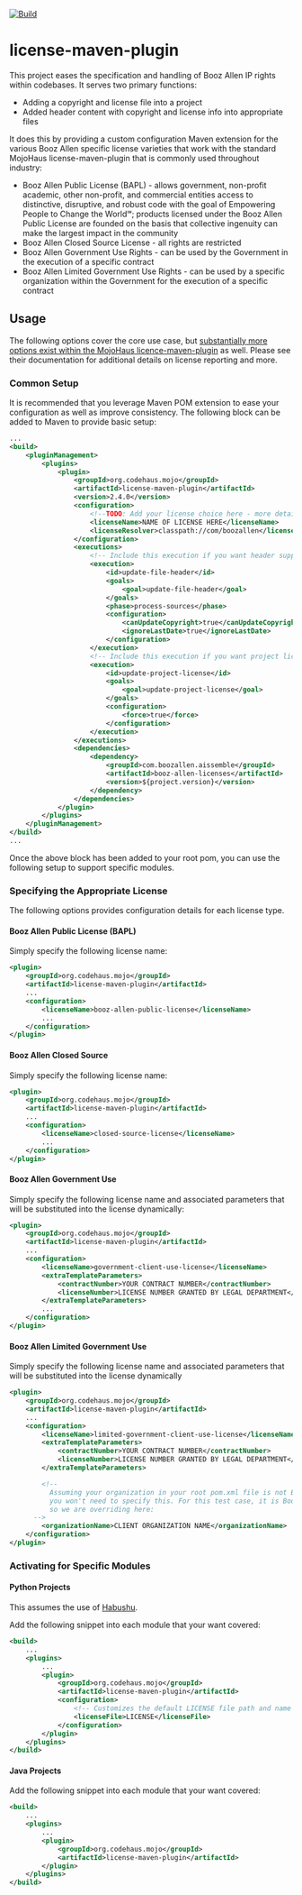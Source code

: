 [![Build](https://github.com/boozallen/booz-allen-maven-licenses/actions/workflows/build.yaml/badge.svg)](https://github.com/boozallen/booz-allen-maven-licenses/actions/workflows/build.yaml)

# license-maven-plugin

This project eases the specification and handling of Booz Allen IP rights within codebases. It serves two primary
functions:

* Adding a copyright and license file into a project
* Added header content with copyright and license info into appropriate files

It does this by providing a custom configuration Maven extension for the various Booz Allen specific license varieties
that work with the standard
MojoHaus license-maven-plugin that is commonly used throughout industry:

* Booz Allen Public License (BAPL) - allows government, non-profit academic, other non-profit, and commercial entities
  access to distinctive,
  disruptive, and robust code with the goal of Empowering People to Change the World℠; products licensed under the Booz
  Allen Public License are
  founded on the basis that collective ingenuity can make the largest impact in the community
* Booz Allen Closed Source License - all rights are restricted
* Booz Allen Government Use Rights - can be used by the Government in the execution of a specific contract
* Booz Allen Limited Government Use Rights - can be used by a specific organization within the Government for the
  execution of a specific contract

## Usage

The following options cover the core use case,
but [substantially more options exist within the MojoHaus licence-maven-plugin](https://www.mojohaus.org/license-maven-plugin/)
as well. Please see their documentation for additional details on license reporting and more.

### Common Setup

It is recommended that you leverage Maven POM extension to ease your configuration as well as improve consistency. The
following block can be added to Maven
to provide basic setup:

```xml
...
<build>
    <pluginManagement>
        <plugins>
            <plugin>
                <groupId>org.codehaus.mojo</groupId>
                <artifactId>license-maven-plugin</artifactId>
                <version>2.4.0</version>
                <configuration>
                    <!--TODO: Add your license choice here - more details on each option below: -->
                    <licenseName>NAME OF LICENSE HERE</licenseName>
                    <licenseResolver>classpath://com/boozallen</licenseResolver>
                </configuration>
                <executions>
                    <!-- Include this execution if you want header support: -->
                    <execution>
                        <id>update-file-header</id>
                        <goals>
                            <goal>update-file-header</goal>
                        </goals>
                        <phase>process-sources</phase>
                        <configuration>
                            <canUpdateCopyright>true</canUpdateCopyright>
                            <ignoreLastDate>true</ignoreLastDate>
                        </configuration>
                    </execution>
                    <!-- Include this execution if you want project license file support: -->
                    <execution>
                        <id>update-project-license</id>
                        <goals>
                            <goal>update-project-license</goal>
                        </goals>
                        <configuration>
                            <force>true</force>
                        </configuration>
                    </execution>
                </executions>
                <dependencies>
                    <dependency>
                        <groupId>com.boozallen.aissemble</groupId>
                        <artifactId>booz-allen-licenses</artifactId>
                        <version>${project.version}</version>
                    </dependency>
                </dependencies>
            </plugin>
        </plugins>
    </pluginManagement>
</build>
...
```

Once the above block has been added to your root pom, you can use the following setup to support specific modules.

### Specifying the Appropriate License

The following options provides configuration details for each license type.

#### Booz Allen Public License (BAPL)

Simply specify the following license name:

```xml
<plugin>
    <groupId>org.codehaus.mojo</groupId>
    <artifactId>license-maven-plugin</artifactId>
    ...
    <configuration>
        <licenseName>booz-allen-public-license</licenseName>
        ...
    </configuration>
</plugin>
```

#### Booz Allen Closed Source

Simply specify the following license name:

```xml
<plugin>
    <groupId>org.codehaus.mojo</groupId>
    <artifactId>license-maven-plugin</artifactId>
    ...
    <configuration>
        <licenseName>closed-source-license</licenseName>
        ...
    </configuration>
</plugin>
```

#### Booz Allen Government Use

Simply specify the following license name and associated parameters that will be substituted into the license
dynamically:

```xml
<plugin>
    <groupId>org.codehaus.mojo</groupId>
    <artifactId>license-maven-plugin</artifactId>
    ...
    <configuration>
        <licenseName>government-client-use-license</licenseName>
        <extraTemplateParameters>
            <contractNumber>YOUR CONTRACT NUMBER</contractNumber>
            <licenseNumber>LICENSE NUMBER GRANTED BY LEGAL DEPARTMENT</licenseNumber>
        </extraTemplateParameters>
        ...
    </configuration>
</plugin>
```

#### Booz Allen Limited Government Use

Simply specify the following license name and associated parameters that will be substituted into the license
dynamically

```xml
<plugin>
    <groupId>org.codehaus.mojo</groupId>
    <artifactId>license-maven-plugin</artifactId>
    ...
    <configuration>
        <licenseName>limited-government-client-use-license</licenseName>
        <extraTemplateParameters>
            <contractNumber>YOUR CONTRACT NUMBER</contractNumber>
            <licenseNumber>LICENSE NUMBER GRANTED BY LEGAL DEPARTMENT</licenseNumber>
        </extraTemplateParameters>

        <!-- 
          Assuming your organization in your root pom.xml file is not Booz Allen, 
          you won't need to specify this. For this test case, it is Booz Allen, 
          so we are overriding here: 
      -->
        <organizationName>CLIENT ORGANIZATION NAME</organizationName>
    </configuration>
</plugin>
```

### Activating for Specific Modules

#### Python Projects

This assumes the use of [Habushu](https://github.com/technologybrewery/habushu).

Add the following snippet into each module that your want covered:

```xml
<build>
    ...
    <plugins>
        ...
        <plugin>
            <groupId>org.codehaus.mojo</groupId>
            <artifactId>license-maven-plugin</artifactId>
            <configuration>
                <!-- Customizes the default LICENSE file path and name for Python standards: -->
                <licenseFile>LICENSE</licenseFile>
            </configuration>
        </plugin>
    </plugins>
</build>
```

#### Java Projects

Add the following snippet into each module that your want covered:

```xml
<build>
    ...
    <plugins>
        ...
        <plugin>
            <groupId>org.codehaus.mojo</groupId>
            <artifactId>license-maven-plugin</artifactId>
        </plugin>
    </plugins>
</build>
```